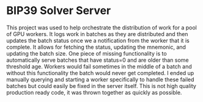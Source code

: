 # BIP39 Solver Server

This project was used to help orchestrate the distribution of work for a pool of GPU workers.  It logs work in batches as they are distributed and then updates the batch status once we a notification from the worker that it is complete.  It allows for fetching the status, updating the mnemonic, and updating the batch size.  One piece of missing functionality is to automatically serve batches that have status=0 and are older than some threshold age.  Workers would fail sometimes in the middle of a batch and without this functionality the batch would never get completed.  I ended up manually querying and starting a worker specifically to handle these failed batches but could easily be fixed in the server itself.  This is not high quality production ready code, it was thrown together as quickly as possible.